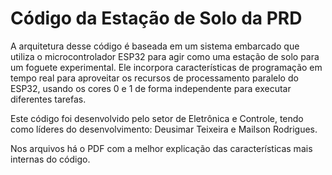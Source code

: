 # Código da Estação de Solo da PRD
A arquitetura desse código é baseada em um sistema embarcado que utiliza o microcontrolador ESP32 para agir como uma estação de solo para um foguete experimental. Ele incorpora características de programação em tempo real para aproveitar os recursos de processamento paralelo do ESP32, usando os cores 0 e 1 de forma independente para executar diferentes tarefas.

Este código foi desenvolvido pelo setor de Eletrônica e Controle, tendo como líderes do desenvolvimento: Deusimar Teixeira e Mailson Rodrigues. 

Nos arquivos há o PDF com a melhor explicação das características mais internas do código. 
